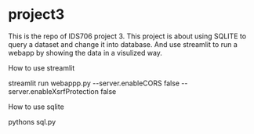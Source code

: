 # project3

This is the repo of IDS706 project 3. This project is about using SQLITE to query a dataset and change it into database. And use streamlit to run a webapp by showing the data in a visulized way.

How to use streamlit

streamlit run webappp.py --server.enableCORS false --server.enableXsrfProtection false

How to use sqlite

pythons sql.py